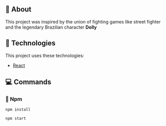 <div id="about"> 

## :page_facing_up: About
This project was inspired by the union of fighting games like street fighter and the legendary Brazilian character <b>Dolly</b>
</div>

<div id="tecnologies"> 

## :rocket: Technologies
This project uses these technologies:
- [React](https://reactjs.org)
</div>

## :computer: Commands 
<div id="commands"> 

### :memo: Npm
```npm
npm install
```
```npm
npm start
```
</div>
